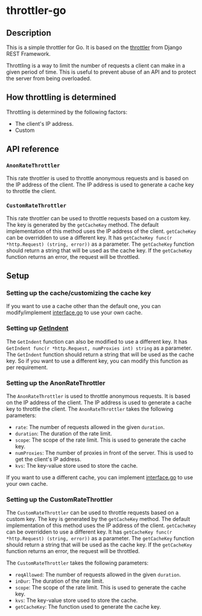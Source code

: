 # throttler-go

## Description

This is a simple throttler for Go. It is based on the [throttler](https://www.django-rest-framework.org/api-guide/throttling/) from Django REST Framework.

Throttling is a way to limit the number of requests a client can make in a given period of time. This is useful to prevent abuse of an API and to protect the server from being overloaded.

## How throttling is determined

Throttling is determined by the following factors:

- The client's IP address.
- Custom

## API reference

### `AnonRateThrottler`

This rate throttler is used to throttle anonymous requests and is based on the IP address of the client. The IP address is used to generate a cache key to throttle the client.


### `CustomRateThrottler`

This rate throttler can be used to throttle requests based on a custom key. The key is generated by the `getCacheKey` method. The default implementation of this method uses the IP address of the client. `getCacheKey` can be overridden to use a different key. It has `getCacheKey func(r *http.Request) (string, error))` as a parameter. The `getCacheKey` function should return a string that will be used as the cache key. If the `getCacheKey` function returns an error, the request will be throttled.


## Setup

### Setting up the cache/customizing the cache key

If you want to use a cache other than the default one, you can modify/implement [interface.go](pkg/store/interface.go) to use your own cache.

### Setting up [GetIndent](pkg/utils/get_indent.go)

The `GetIndent` function can also be modified to use a different key. It has `GetIndent func(r *http.Request, numProxies int) string` as a parameter. The `GetIndent` function should return a string that will be used as the cache key. So if you want to use a different key, you can modify this function as per requirement.




### Setting up the AnonRateThrottler

The `AnonRateThrottler` is used to throttle anonymous requests. It is based on the IP address of the client. The IP address is used to generate a cache key to throttle the client. The `AnonRateThrottler` takes the following parameters:

- `rate`: The number of requests allowed in the given `duration`.
- `duration`: The duration of the rate limit.
- `scope`: The scope of the rate limit. This is used to generate the cache key.
- `numProxies`: The number of proxies in front of the server. This is used to get the client's IP address.
- `kvs`: The key-value store used to store the cache.

If you want to use a different cache, you can implement [interface.go](pkg/store/interface.go) to use your own cache.

### Setting up the CustomRateThrottler

The `CustomRateThrottler` can be used to throttle requests based on a custom key. The key is generated by the `getCacheKey` method. The default implementation of this method uses the IP address of the client. `getCacheKey` can be overridden to use a different key. It has `getCacheKey func(r *http.Request) (string, error))` as a parameter. The `getCacheKey` function should return a string that will be used as the cache key. If the `getCacheKey` function returns an error, the request will be throttled.

The `CustomRateThrottler` takes the following parameters:

- `reqAllowed`: The number of requests allowed in the given `duration`.
- `inDur`: The duration of the rate limit.
- `scope`: The scope of the rate limit. This is used to generate the cache key.
- `kvs`: The key-value store used to store the cache.
- `getCacheKey`: The function used to generate the cache key.